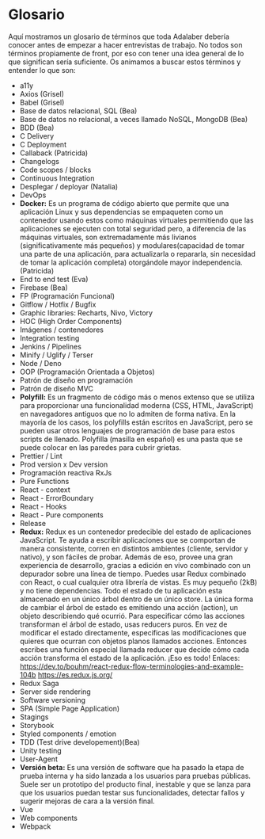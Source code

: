 # Glosario
Aquí mostramos un glosario de términos que toda Adalaber debería conocer antes de empezar a hacer entrevistas de trabajo. No todos son términos propiamente de front, por eso con tener una idea general de lo que significan sería suficiente. Os animamos a buscar estos términos y entender lo que son:

- a11y
- Axios (Grisel)
- Babel (Grisel)
- Base de datos relacional, SQL (Bea)
- Base de datos no relacional, a veces llamado NoSQL, MongoDB (Bea)
- BDD (Bea)
- C Delivery
- C Deployment
- Callaback (Patricida)
- Changelogs
- Code scopes / blocks
- Continuous Integration
- Desplegar / deployar (Natalia)
- DevOps
- **Docker:** Es un programa de código abierto que permite que una aplicación Linux y sus dependencias se empaqueten como un contenedor usando estos como máquinas virtuales permitiendo que las aplicaciones se ejecuten con total seguridad pero, a diferencia de las máquinas virtuales, son extremadamente más livianos (significativamente más pequeños) y modulares(capacidad de tomar una parte de una aplicación, para actualizarla o repararla, sin necesidad de tomar la aplicación completa) otorgándole mayor independencia.(Patricida)
- End to end test (Eva)
- Firebase (Bea)
- FP (Programación Funcional)
- Gitflow / Hotfix / Bugfix
- Graphic libraries: Recharts, Nivo, Victory
- HOC (High Order Components)
- Imágenes / contenedores
- Integration testing
- Jenkins / Pipelines
- Minify / Uglify / Terser
- Node / Deno
- OOP (Programación Orientada a Objetos)
- Patrón de diseño en programación
- Patrón de diseño MVC
- **Polyfill:** Es un fragmento de código más o menos extenso que se utiliza para proporcionar una funcionalidad moderna (CSS, HTML, JavaScript) en navegadores antiguos que no lo admiten de forma nativa. En la mayoría de los casos, los polyfills están escritos en JavaScript, pero se pueden usar otros lenguajes de programación de base para estos scripts de llenado. Polyfilla (masilla en español) es una pasta que se puede colocar en las paredes para cubrir grietas. 
- Prettier / Lint
- Prod version x Dev version
- Programación reactiva RxJs
- Pure Functions
- React - context
- React - ErrorBoundary
- React - Hooks
- React - Pure components
- Release
- **Redux:** Redux es un contenedor predecible del estado de aplicaciones JavaScript. Te ayuda a escribir aplicaciones que se comportan de manera consistente, corren en distintos ambientes (cliente, servidor y nativo), y son fáciles de probar. Además de eso, provee una gran experiencia de desarrollo, gracias a edición en vivo combinado con un depurador sobre una línea de tiempo. Puedes usar Redux combinado con React, o cual cualquier otra librería de vistas. Es muy pequeño (2kB) y no tiene dependencias.
Todo el estado de tu aplicación esta almacenado en un único árbol dentro de un único store. La única forma de cambiar el árbol de estado es emitiendo una acción (action), un objeto describiendo qué ocurrió.
Para especificar cómo las acciones transforman el árbol de estado, usas reducers puros.
En vez de modificar el estado directamente, especificas las modificaciones que quieres que ocurran con objetos planos llamados acciones. Entonces escribes una función especial llamada reducer que decide cómo cada acción transforma el estado de la aplicación.
¡Eso es todo! 
Enlaces: 
https://dev.to/bouhm/react-redux-flow-terminologies-and-example-104b 
https://es.redux.js.org/
- Redux Saga
- Server side rendering
- Software versioning
- SPA (Simple Page Application)
- Stagings
- Storybook
- Styled components / emotion
- TDD (Test drive developement)(Bea)
- Unity testing
- User-Agent
- **Versión beta:** Es una versión de software que ha pasado la etapa de prueba interna y ha sido lanzada a los usuarios para pruebas públicas. Suele ser un prototipo del producto final, inestable y que se lanza para que los usuarios puedan testar sus funcionalidades, detectar fallos y sugerir mejoras de cara a la versión final. 
- Vue
- Web components
- Webpack




